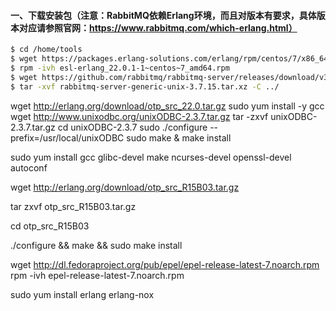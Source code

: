 #### 一、下载安装包（注意：RabbitMQ依赖Erlang环境，而且对版本有要求，具体版本对应请参照官网：https://www.rabbitmq.com/which-erlang.html）
```bash
$ cd /home/tools
$ wget https://packages.erlang-solutions.com/erlang/rpm/centos/7/x86_64/esl-erlang_22.0.1-1~centos~7_amd64.rpm
$ rpm -ivh esl-erlang_22.0.1-1~centos~7_amd64.rpm
$ wget https://github.com/rabbitmq/rabbitmq-server/releases/download/v3.7.15/rabbitmq-server-3.7.15-1.el7.noarch.rpm
$ tar -xvf rabbitmq-server-generic-unix-3.7.15.tar.xz -C ../           
```


wget http://erlang.org/download/otp_src_22.0.tar.gz
sudo yum install -y gcc
wget http://www.unixodbc.org/unixODBC-2.3.7.tar.gz
tar -zxvf unixODBC-2.3.7.tar.gz
cd unixODBC-2.3.7
sudo ./configure --prefix=/usr/local/unixODBC
sudo make & make install





sudo yum install gcc glibc-devel make ncurses-devel openssl-devel autoconf

wget http://erlang.org/download/otp_src_R15B03.tar.gz

tar zxvf otp_src_R15B03.tar.gz

cd otp_src_R15B03

./configure && make && sudo make install







wget http://dl.fedoraproject.org/pub/epel/epel-release-latest-7.noarch.rpm
 rpm -ivh epel-release-latest-7.noarch.rpm

 sudo yum install erlang erlang-nox

